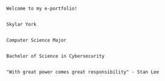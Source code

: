 																													Welcome to my e-portfolio!

																																			Skylar York

																																									Computer Science Major

																																							Bachelor of Science in Cybersecurity

																																			"With great power comes great responsibility" - Stan Lee
